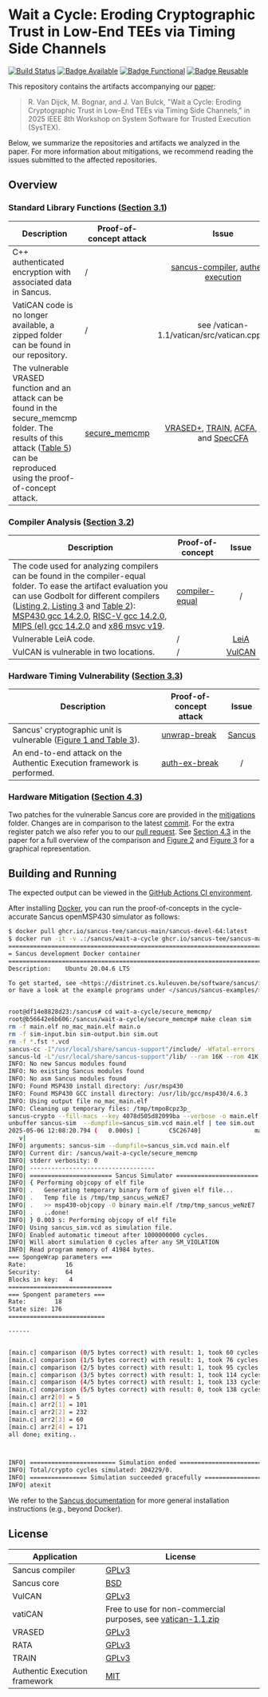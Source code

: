 # Wait a Cycle: Eroding Cryptographic Trust in Low-End TEEs via Timing Side Channels
[![Build Status](https://github.com/dnet-tee/wait-a-cycle/actions/workflows/ci.yml/badge.svg)](https://github.com/dnet-tee/wait-a-cycle/actions/workflows/ci.yml) [![Badge Available](https://systex-workshop.github.io/2025/img/systexbadges-available.svg)](https://systex-workshop.github.io/2025/artifact.html) [![Badge Functional](https://systex-workshop.github.io/2025/img/systexbadges-functional.svg)](https://systex-workshop.github.io/2025/artifact.html) [![Badge Reusable](https://systex-workshop.github.io/2025/img/systexbadges-reusable.svg)](https://systex-workshop.github.io/2025/artifact.html) 

This repository contains the artifacts accompanying our [paper](https://downloads.distrinet-research.be/software/sancus/publications/vandijck25wait.pdf):

> R. Van Dijck, M. Bognar, and J. Van Bulck, "Wait a Cycle: Eroding Cryptographic Trust in Low-End TEEs via Timing Side Channels," in 2025 IEEE 8th Workshop on System Software for Trusted Execution (SysTEX).

Below, we summarize the repositories and artifacts we analyzed in the paper. For more information about mitigations, we recommend reading the issues submitted to the affected repositories.

## Overview

### Standard Library Functions ([Section 3.1](https://downloads.distrinet-research.be/software/sancus/publications/vandijck25wait.pdf#page=3))


| Description | Proof-of-concept attack | Issue |
|-----------------|---------------|:-------------:|
| C++ authenticated encryption with associated data in Sancus. | / | [sancus-compiler](https://github.com/sancus-tee/sancus-compiler/issues/42), [authentic execution](https://github.com/AuthenticExecution/spongent-cpp-rs/issues/1) |
| VatiCAN code is no longer available, a zipped folder can be found in our repository. | / | see /vatican-1.1/vatican/src/vatican.cpp#L.169 |
| The vulnerable VRASED function and an attack can be found in the secure_memcmp folder. The results of this attack ([Table 5](https://downloads.distrinet-research.be/software/sancus/publications/vandijck25wait.pdf#page=8)) can be reproduced using the proof-of-concept attack. | [secure_memcmp](secure_memcmp/) | [VRASED+](https://github.com/sprout-uci/vrased-plus/issues/1), [TRAIN](https://github.com/sprout-uci/TRAIN/issues/1), [ACFA](https://github.com/RIT-CHAOS-SEC/ACFA/issues/1), [RATA](https://github.com/sprout-uci/RATA/issues/1), and [SpecCFA](https://github.com/RIT-CHAOS-SEC/SpecCFA/issues/1) |


### Compiler Analysis ([Section 3.2](https://downloads.distrinet-research.be/software/sancus/publications/vandijck25wait.pdf#page=4))

| Description | Proof-of-concept | Issue |
|-----------------|---------------|:-------------:|
| The code used for analyzing compilers can be found in the compiler-equal folder. To ease the artifact evaluation you can use Godbolt for different compilers ([Listing 2, Listing 3](https://downloads.distrinet-research.be/software/sancus/publications/vandijck25wait.pdf#page=4) and [Table 2](https://downloads.distrinet-research.be/software/sancus/publications/vandijck25wait.pdf#page=5)): [MSP430 gcc 14.2.0](https://godbolt.org/z/b63qf4T76), [RISC-V gcc 14.2.0](https://godbolt.org/z/oqvhKPh7M), [MIPS (el) gcc 14.2.0](https://godbolt.org/z/7ffT77oMf) and [x86 msvc v19](https://godbolt.org/z/fYY8Phx9z). | [compiler-equal](compiler-equal/) | / |
| Vulnerable LeiA code. | / | [LeiA](https://github.com/MoatazFarid/Lightweight-Authentication-Protocol-for-CAN-LeiA/issues/1) |
| VulCAN is vulnerable in two locations. | / | [VulCAN](https://github.com/sancus-tee/vulcan/issues/9) |

### Hardware Timing Vulnerability ([Section 3.3](https://downloads.distrinet-research.be/software/sancus/publications/vandijck25wait.pdf#page=3))

| Description | Proof-of-concept attack | Issue |
|-----------------|---------------|:-------------:|
| Sancus' cryptographic unit is vulnerable ([Figure 1 and Table 3](https://downloads.distrinet-research.be/software/sancus/publications/vandijck25wait.pdf#page=5)). | [unwrap-break](unwrap-break/) | [Sancus](https://github.com/sancus-tee/sancus-core/issues/34) |
| An end-to-end attack on the Authentic Execution framework is performed.  | [auth-ex-break](auth-ex-break/) | / |

### Hardware Mitigation ([Section 4.3](https://downloads.distrinet-research.be/software/sancus/publications/vandijck25wait.pdf#page=6))

Two patches for the vulnerable Sancus core are provided in the [mitigations](mitigations/) folder. Changes are in comparison to the latest [commit](https://github.com/sancus-tee/sancus-core/blob/d83a5207dc5b079847dba39ac17e98fcb4bc088f). For the extra register patch we also refer you to our [pull request](https://github.com/sancus-tee/sancus-core/pull/33). See [Section 4.3](https://downloads.distrinet-research.be/software/sancus/publications/vandijck25wait.pdf#page=6) in the paper for a full overview of the comparison and [Figure 2](https://downloads.distrinet-research.be/software/sancus/publications/vandijck25wait.pdf#page=8) and [Figure 3](https://downloads.distrinet-research.be/software/sancus/publications/vandijck25wait.pdf#page=9) for a graphical representation.


## Building and Running

The expected output can be viewed in the [GitHub Actions CI environment](https://github.com/dnet-tee/wait-a-cycle/actions).

After installing [Docker](https://www.docker.com/), you can run the proof-of-concepts in the cycle-accurate Sancus openMSP430 simulator as follows:

```bash
$ docker pull ghcr.io/sancus-tee/sancus-main/sancus-devel-64:latest
$ docker run -it -v .:/sancus/wait-a-cycle ghcr.io/sancus-tee/sancus-main/sancus-devel-64:latest
========================================================================
= Sancus development Docker container                                  =
========================================================================
Description:	Ubuntu 20.04.6 LTS

To get started, see <https://distrinet.cs.kuleuven.be/software/sancus/>,
or have a look at the example programs under </sancus/sancus-examples/>.


root@df14e8828d23:/sancus# cd wait-a-cycle/secure_memcmp/
root@b56642e6b606:/sancus/wait-a-cycle/secure_memcmp# make clean sim
rm -f main.elf no_mac_main.elf main.o
rm -f sim-input.bin sim-output.bin sim.out
rm -f *.fst *.vcd
sancus-cc -I"/usr/local/share/sancus-support"/include/ -Wfatal-errors -fcolor-diagnostics -Os -g   -c -o main.o main.c
sancus-ld -L"/usr/local/share/sancus-support"/lib/ --ram 16K --rom 41K  -lsm-io -ldev --inline-arithmetic --standalone --verbose -o no_mac_main.elf main.o
INFO: No new Sancus modules found
INFO: No existing Sancus modules found
INFO: No asm Sancus modules found
INFO: Found MSP430 install directory: /usr/msp430
INFO: Found MSP430 GCC install directory: /usr/lib/gcc/msp430/4.6.3
INFO: Using output file no_mac_main.elf
INFO: Cleaning up temporary files: /tmp/tmpo8cpz3p_
sancus-crypto --fill-macs --key 4078d505d82099ba --verbose -o main.elf no_mac_main.elf
unbuffer sancus-sim  --dumpfile=sancus_sim.vcd main.elf | tee sim.out
2025-05-06 12:08:20.794 (   0.000s) [        C5C26740]               main.cpp:296   INFO| Using input file main.elf.
   v|
INFO| arguments: sancus-sim --dumpfile=sancus_sim.vcd main.elf
INFO| Current dir: /sancus/wait-a-cycle/secure_memcmp
INFO| stderr verbosity: 0
INFO| -----------------------------------
INFO| ======================= Sancus Simulator =======================
INFO| { Performing objcopy of elf file
INFO| .   Generating temporary binary form of given elf file...
INFO| .   Temp file is /tmp/tmp_sancus_weNzE7
INFO| .   >> msp430-objcopy -O binary main.elf /tmp/tmp_sancus_weNzE7
INFO| .   ..done!
INFO| } 0.003 s: Performing objcopy of elf file
INFO| Using sancus_sim.vcd as simulation file.
INFO| Enabled automatic timeout after 1000000000 cycles.
INFO| Will abort simulation 0 cycles after any SM_VIOLATION
INFO| Read program memory of 41984 bytes.
=== SpongeWrap parameters ===
Rate:           16
Security:       64
Blocks in key:   4
=============================
=== Spongent parameters ===
Rate:        18
State size: 176
===========================

------


[main.c] comparison (0/5 bytes correct) with result: 1, took 60 cycles
[main.c] comparison (1/5 bytes correct) with result: 1, took 76 cycles
[main.c] comparison (2/5 bytes correct) with result: 1, took 95 cycles
[main.c] comparison (3/5 bytes correct) with result: 1, took 114 cycles
[main.c] comparison (4/5 bytes correct) with result: 1, took 133 cycles
[main.c] comparison (5/5 bytes correct) with result: 0, took 138 cycles
[main.c] arr2[0] = 5
[main.c] arr2[1] = 101
[main.c] arr2[2] = 232
[main.c] arr2[3] = 60
[main.c] arr2[4] = 171
all done; exiting..



INFO| ======================== Simulation ended ========================
INFO| Total/crypto cycles simulated: 204229/0.
INFO| ================ Simulation succeeded gracefully =================
INFO| atexit
```

We refer to the [Sancus documentation](https://github.com/sancus-tee/sancus-main) for more general installation instructions (e.g., beyond Docker).

## License

| Application | License |
|-----------------|---------------|
| Sancus compiler | [GPLv3](https://github.com/sancus-tee/sancus-compiler/blob/master/README.md?plain=1) |
| Sancus core | [BSD](https://github.com/sancus-tee/sancus-core/blob/master/LICENSE) |
| VulCAN | [GPLv3](https://github.com/sancus-tee/vulcan/blob/master/README.md?plain=1) |
| vatiCAN | Free to use for non-commercial purposes, see [vatican-1.1.zip](vatican-1.1.zip) |
| VRASED | [GPLv3](https://github.com/sprout-uci/vrased/blob/master/LICENSE) |
| RATA | [GPLv3](https://github.com/sprout-uci/RATA/blob/main/LICENSE) |
| TRAIN | [GPLv3](https://github.com/sprout-uci/TRAIN/blob/main/TRAINCASU/LICENSE) |
| Authentic Execution framework | [MIT](https://github.com/AuthenticExecution/.github/blob/master/LICENSE) |
